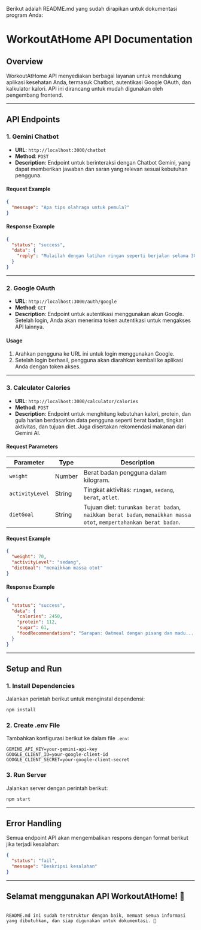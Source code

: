 Berikut adalah README.md yang sudah dirapikan untuk dokumentasi program Anda:

# **WorkoutAtHome API Documentation**

## **Overview**

WorkoutAtHome API menyediakan berbagai layanan untuk mendukung aplikasi kesehatan Anda, termasuk Chatbot, autentikasi Google OAuth, dan kalkulator kalori. API ini dirancang untuk mudah digunakan oleh pengembang frontend.

---

## **API Endpoints**

### 1. **Gemini Chatbot**

- **URL**: `http://localhost:3000/chatbot`
- **Method**: `POST`
- **Description**: Endpoint untuk berinteraksi dengan Chatbot Gemini, yang dapat memberikan jawaban dan saran yang relevan sesuai kebutuhan pengguna.

#### **Request Example**

```json
{
  "message": "Apa tips olahraga untuk pemula?"
}
```

#### **Response Example**

```json
{
  "status": "success",
  "data": {
    "reply": "Mulailah dengan latihan ringan seperti berjalan selama 30 menit setiap hari. Konsistensi adalah kunci."
  }
}
```

---

### 2. **Google OAuth**

- **URL**: `http://localhost:3000/auth/google`
- **Method**: `GET`
- **Description**: Endpoint untuk autentikasi menggunakan akun Google. Setelah login, Anda akan menerima token autentikasi untuk mengakses API lainnya.

#### **Usage**
1. Arahkan pengguna ke URL ini untuk login menggunakan Google.
2. Setelah login berhasil, pengguna akan diarahkan kembali ke aplikasi Anda dengan token akses.

---

### 3. **Calculator Calories**

- **URL**: `http://localhost:3000/calculator/calories`
- **Method**: `POST`
- **Description**: Endpoint untuk menghitung kebutuhan kalori, protein, dan gula harian berdasarkan data pengguna seperti berat badan, tingkat aktivitas, dan tujuan diet. Juga disertakan rekomendasi makanan dari Gemini AI.

#### **Request Parameters**

| Parameter       | Type   | Description                                                                 |
|------------------|--------|-----------------------------------------------------------------------------|
| `weight`        | Number | Berat badan pengguna dalam kilogram.                                       |
| `activityLevel` | String | Tingkat aktivitas: `ringan`, `sedang`, `berat`, `atlet`.                  |
| `dietGoal`      | String | Tujuan diet: `turunkan berat badan`, `naikkan berat badan`, `menaikkan massa otot`, `mempertahankan berat badan`. |

#### **Request Example**

```json
{
  "weight": 70,
  "activityLevel": "sedang",
  "dietGoal": "menaikkan massa otot"
}
```

#### **Response Example**

```json
{
  "status": "success",
  "data": {
    "calories": 2450,
    "protein": 112,
    "sugar": 61,
    "foodRecommendations": "Sarapan: Oatmeal dengan pisang dan madu... (lanjutan)"
  }
}
```

---

## **Setup and Run**

### **1. Install Dependencies**
Jalankan perintah berikut untuk menginstal dependensi:

```bash
npm install
```

### **2. Create .env File**
Tambahkan konfigurasi berikut ke dalam file `.env`:

```
GEMINI_API_KEY=your-gemini-api-key
GOOGLE_CLIENT_ID=your-google-client-id
GOOGLE_CLIENT_SECRET=your-google-client-secret
```

### **3. Run Server**
Jalankan server dengan perintah berikut:

```bash
npm start
```

---

## **Error Handling**

Semua endpoint API akan mengembalikan respons dengan format berikut jika terjadi kesalahan:

```json
{
  "status": "fail",
  "message": "Deskripsi kesalahan"
}
```

---

## **Selamat menggunakan API WorkoutAtHome! 🚀**
```

README.md ini sudah terstruktur dengan baik, memuat semua informasi yang dibutuhkan, dan siap digunakan untuk dokumentasi. 🚀
